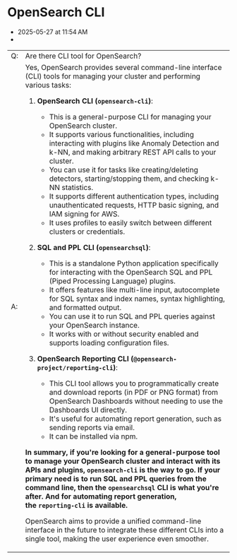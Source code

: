 # OpenSearch CLI

- 2025-05-27 at 11:54 AM
- 
<table><tr><td>Q:</td><td>
<!-- add your Prompt bellow-->
Are there CLI tool for OpenSearch?
</td></tr><tr><td>A:</td><td>
<!-- add Chatbot Response bellow-->
Yes, OpenSearch provides several command-line interface (CLI) tools for managing your cluster and performing various tasks:

1.  **OpenSearch CLI (`opensearch-cli`)**:

    -   This is a general-purpose CLI for managing your OpenSearch cluster.
    -   It supports various functionalities, including interacting with plugins like Anomaly Detection and k-NN, and making arbitrary REST API calls to your cluster.
    -   You can use it for tasks like creating/deleting detectors, starting/stopping them, and checking k-NN statistics.
    -   It supports different authentication types, including unauthenticated requests, HTTP basic signing, and IAM signing for AWS.
    -   It uses profiles to easily switch between different clusters or credentials.
2.  **SQL and PPL CLI (`opensearchsql`)**:

    -   This is a standalone Python application specifically for interacting with the OpenSearch SQL and PPL (Piped Processing Language) plugins.
    -   It offers features like multi-line input, autocomplete for SQL syntax and index names, syntax highlighting, and formatted output.
    -   You can use it to run SQL and PPL queries against your OpenSearch instance.
    -   It works with or without security enabled and supports loading configuration files.
3.  **OpenSearch Reporting CLI (`@opensearch-project/reporting-cli`)**:

    -   This CLI tool allows you to programmatically create and download reports (in PDF or PNG format) from OpenSearch Dashboards without needing to use the Dashboards UI directly.
    -   It's useful for automating report generation, such as sending reports via email.
    -   It can be installed via npm.

**In summary, if you're looking for a general-purpose tool to manage your OpenSearch cluster and interact with its APIs and plugins, `opensearch-cli` is the way to go. If your primary need is to run SQL and PPL queries from the command line, then the `opensearchsql` CLI is what you're after. And for automating report generation, the `reporting-cli` is available.**

OpenSearch aims to provide a unified command-line interface in the future to integrate these different CLIs into a single tool, making the user experience even smoother.
</td></tr></table>